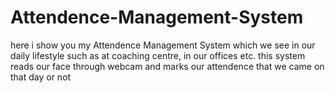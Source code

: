 # Attendence-Management-System
here i show you my Attendence Management System which we see in our daily lifestyle such as at coaching centre, in our offices etc.
this system reads our face through webcam and marks our attendence that we came on that day or not 
